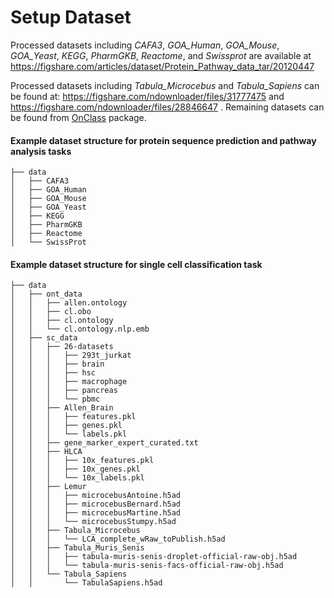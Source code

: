 # Setup Dataset

Processed datasets including *CAFA3*, *GOA_Human*, *GOA_Mouse*, *GOA_Yeast*, *KEGG*, *PharmGKB*, *Reactome*, and *Swissprot* are available at
<https://figshare.com/articles/dataset/Protein_Pathway_data_tar/20120447>

Processed datasets including *Tabula_Microcebus* and *Tabula_Sapiens* can be found at: <https://figshare.com/ndownloader/files/31777475> and <https://figshare.com/ndownloader/files/28846647>
. Remaining datasets can be found from [OnClass](https://onclass.readthedocs.io/en/latest/introduction.html) package.


#### Example dataset structure for protein sequence prediction and pathway analysis tasks

```
├── data
│   ├── CAFA3
│   ├── GOA_Human
│   ├── GOA_Mouse
│   ├── GOA_Yeast
│   ├── KEGG
│   ├── PharmGKB
│   ├── Reactome
│   └── SwissProt
```

#### Example dataset structure for single cell classification task
```
├── data
│   ├── ont_data
│   │   ├── allen.ontology
│   │   ├── cl.obo
│   │   ├── cl.ontology
│   │   └── cl.ontology.nlp.emb
│   ├── sc_data
│   │   ├── 26-datasets
│   │   │   ├── 293t_jurkat
│   │   │   ├── brain
│   │   │   ├── hsc
│   │   │   ├── macrophage
│   │   │   ├── pancreas
│   │   │   └── pbmc
│   │   ├── Allen_Brain
│   │   │   ├── features.pkl
│   │   │   ├── genes.pkl
│   │   │   └── labels.pkl
│   │   ├── gene_marker_expert_curated.txt
│   │   ├── HLCA
│   │   │   ├── 10x_features.pkl
│   │   │   ├── 10x_genes.pkl
│   │   │   └── 10x_labels.pkl
│   │   ├── Lemur
│   │   │   ├── microcebusAntoine.h5ad
│   │   │   ├── microcebusBernard.h5ad
│   │   │   ├── microcebusMartine.h5ad
│   │   │   └── microcebusStumpy.h5ad
│   │   ├── Tabula_Microcebus
│   │   │   └── LCA_complete_wRaw_toPublish.h5ad
│   │   ├── Tabula_Muris_Senis
│   │   │   ├── tabula-muris-senis-droplet-official-raw-obj.h5ad
│   │   │   └── tabula-muris-senis-facs-official-raw-obj.h5ad
│   │   └── Tabula_Sapiens
│   │       └── TabulaSapiens.h5ad
```